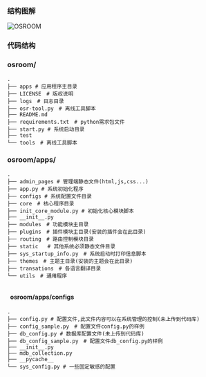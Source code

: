 ### 结构图解

![OSROOM](http://osshare.oss-cn-shenzhen.aliyuncs.com/Introduction/osroom-structure.png)

### 代码结构

### osroom/

```
.
├── apps # 应用程序主目录
├── LICENSE　# 版权说明
├── logs　# 日志目录
├── osr-tool.py　# 离线工具脚本
├── README.md
├── requirements.txt　# python需求包文件
├── start.py # 系统启动目录
├── test
└── tools　# 离线工具脚本

```

### osroom/apps/

```
.
├── admin_pages # 管理端静态文件(html,js,css...)
├── app.py # 系统初始化程序
├── configs # 系统配置文件目录
├── core　# 核心程序目录
├── init_core_module.py # 初始化核心模块脚本
├── __init__.py
├── modules　# 功能模块主目录
├── plugins　# 插件模块主目录(安装的插件会在此目录)
├── routing　# 路由控制模块目录
├── static   # 其他系统必须静态文件目录
├── sys_startup_info.py　# 系统启动时打印信息脚本
├── themes　# 主题主目录(安装的主题会在此目录)
├── transations　# 各语言翻译目录
└── utils　# 通用程序


```

#### &nbsp;&nbsp;osroom/apps/configs

```
.
├── config.py # 配置文件,此文件内容可以在系统管理的控制(未上传到代码库)
├── config_sample.py　# 配置文件config.py的样例
├── db_config.py # 数据库配置文件(未上传到代码库)
├── db_config_sample.py　# 配置文件db_config.py的样例
├── __init__.py
├── mdb_collection.py
├── __pycache__
└── sys_config.py # 一些固定敏感的配置

```